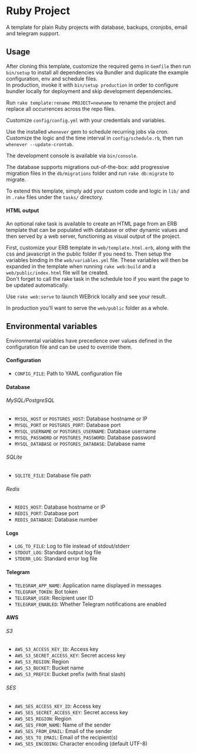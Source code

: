 # Ruby Project

A template for plain Ruby projects with database, backups, cronjobs, email and telegram support.

## Usage

After cloning this template, customize the required gems in `Gemfile` then run
`bin/setup` to install all dependencies via Bundler and duplicate the example
configuration, env and schedule files.  
In production, invoke it with `bin/setup production` in order to configure bundler
locally for deployment and skip development dependencies.

Run `rake template:rename PROJECT=newname` to rename the project and replace all
occurrences across the repo files.

Customize `config/config.yml` with your credentials and variables.

Use the installed `whenever` gem to schedule recurring jobs via cron.  
Customize the logic and the time interval in `config/schedule.rb`, then run
`whenever --update-crontab`.

The development console is available via `bin/console`.

The database supports migrations out-of-the-box: add progressive migration files
in the `db/migrations` folder and run `rake db:migrate` to migrate.

To extend this template, simply add your custom code and logic in `lib/` and in 
`.rake` files under the `tasks/` directory.

#### HTML output

An optional rake task is available to create an HTML page from an ERB template
that can be populated with database or other dynamic values and then served by a
web server, functioning as visual output of the project.

First, customize your ERB template in `web/template.html.erb`, along with the
css and javascript in the public folder if you need to. Then setup the variables
binding in the `web/variables.yml` file. These variables will then be expanded
in the template when running `rake web:build` and a `web/public/index.html` file
will be created.  
Don't forget to call the rake task in the schedule too if you want the page to be 
updated automatically.

Use `rake web:serve` to launch WEBrick locally and see your result.

In production you'll want to serve the `web/public` folder as a whole.

## Environmental variables

Environmental variables have precedence over values defined in the configuration
file and can be used to override them.

#### Configuration
- `CONFIG_FILE`: Path to YAML configuration file

#### Database
###### MySQL/PostgreSQL
- `MYSQL_HOST` or `POSTGRES_HOST`: Database hostname or IP
- `MYSQL_PORT` or `POSTGRES_PORT`: Database port
- `MYSQL_USERNAME` or `POSTGRES_USERNAME`: Database username
- `MYSQL_PASSWORD` or `POSTGRES_PASSWORD`: Database password
- `MYSQL_DATABASE` or `POSTGRES_DATABASE`: Database name

###### SQLite
- `SQLITE_FILE`: Database file path

###### Redis
- `REDIS_HOST`: Database hostname or IP
- `REDIS_PORT`: Database port
- `REDIS_DATABASE`: Database number

#### Logs
- `LOG_TO_FILE`: Log to file instead of stdout/stderr
- `STDOUT_LOG`: Standard output log file
- `STDERR_LOG`: Standard error log file

#### Telegram
- `TELEGRAM_APP_NAME`: Application name displayed in messages
- `TELEGRAM_TOKEN`: Bot token
- `TELEGRAM_USER`: Recipient user ID
- `TELEGRAM_ENABLED`: Whether Telegram notifications are enabled

#### AWS
###### S3
- `AWS_S3_ACCESS_KEY_ID`: Access key
- `AWS_S3_SECRET_ACCESS_KEY`: Secret access key
- `AWS_S3_REGION`: Region
- `AWS_S3_BUCKET`: Bucket name
- `AWS_S3_PREFIX`: Bucket prefix (with final slash)

###### SES
- `AWS_SES_ACCESS_KEY_ID`: Access key
- `AWS_SES_SECRET_ACCESS_KEY`: Secret access key
- `AWS_SES_REGION`: Region
- `AWS_SES_FROM_NAME`: Name of the sender
- `AWS_SES_FROM_EMAIL`: Email of the sender
- `AWS_SES_TO_EMAIL`: Email of the recipient(s)
- `AWS_SES_ENCODING`: Character encoding (default UTF-8)
